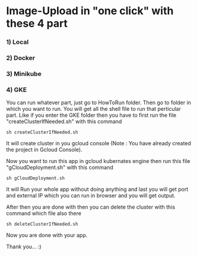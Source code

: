 # Image-Upload in "one click" with these 4 part

### 1) Local
### 2) Docker
### 3) Minikube
### 4) GKE 

You can run whatever part, just go to HowToRun folder.
Then go to folder in which you want to run.
You will get all the shell file to run that perticular part.
Like if you enter the GKE folder then you have to first run the file "createClusterIfNeeded.sh" with this command

```
sh createClusterIfNeeded.sh
```

It will create cluster in you gcloud console (Note : You have already created the project in Gcloud Console).

Now you want to run this app in gcloud kubernates engine then run this file "gCloudDeployment.sh" with this command

```
sh gCloudDeployment.sh
```

It will Run your whole app without doing anything and last you will get port and external IP which you can run in browser and you will get output.

After then you are done with then you can delete the cluster with this command which file also there

```
sh deleteClusterIfNeeded.sh
```

Now you are done with your app.


Thank you...  :)
